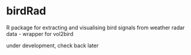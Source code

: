 # birdRad
R package for extracting and visualising bird signals from weather radar data - wrapper for vol2bird

under development, check back later
